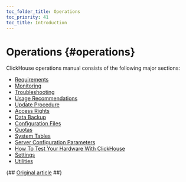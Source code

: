 ```yaml
---
toc_folder_title: Operations
toc_priority: 41
toc_title: Introduction
---
```


# Operations {#operations}

ClickHouse operations manual consists of the following major sections:

-   [Requirements](../operations/requirements.md)
-   [Monitoring](../operations/monitoring.md)
-   [Troubleshooting](../operations/troubleshooting.md)
-   [Usage Recommendations](../operations/tips.md)
-   [Update Procedure](../operations/update.md)
-   [Access Rights](../operations/access-rights.md)
-   [Data Backup](../operations/backup.md)
-   [Configuration Files](../operations/configuration-files.md)
-   [Quotas](../operations/quotas.md)
-   [System Tables](../operations/system-tables/index.md)
-   [Server Configuration Parameters](../operations/server-configuration-parameters/index.md)
-   [How To Test Your Hardware With ClickHouse](../operations/performance-test.md)
-   [Settings](../operations/settings/index.md)
-   [Utilities](../operations/utilities/index.md)

{## [Original article](https://clickhouse.com/docs/en/operations/) ##}
